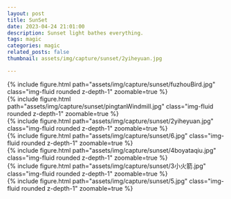 ```yaml
---
layout: post
title: SunSet 
date: 2023-04-24 21:01:00
description: Sunset light bathes everything.
tags: magic
categories: magic
related_posts: false
thumbnail: assets/img/capture/sunset/2yiheyuan.jpg

---
```



<!-- <div class="caption">
    A simple, elegant caption looks good between video rows, after each row, or doesn't have to be there at all.
</div> -->

<!-- It does also support embedding videos from different sources. Here are some examples: -->
<div class="row mt-3">
    <div class="col-sm mt-3 mt-md-0">
        {% include figure.html path="assets/img/capture/sunset/fuzhouBird.jpg" class="img-fluid rounded z-depth-1" zoomable=true %}
    </div>
    <div class="col-sm mt-3 mt-md-0">
        {% include figure.html path="assets/img/capture/sunset/pingtanWindmill.jpg" class="img-fluid rounded z-depth-1" zoomable=true %}
    </div>
</div>
<div class="row mt-3">
    <div class="col-sm mt-3 mt-md-0">
        {% include figure.html path="assets/img/capture/sunset/2yiheyuan.jpg" class="img-fluid rounded z-depth-1" zoomable=true %}
    </div>
</div>
<div class="row mt-3">
    <div class="col-sm mt-3 mt-md-0">
        {% include figure.html path="assets/img/capture/sunset/6.jpg" class="img-fluid rounded z-depth-1" zoomable=true %}
    </div>
    <div class="col-sm mt-3 mt-md-0">
        {% include figure.html path="assets/img/capture/sunset/4boyataqiu.jpg" class="img-fluid rounded z-depth-1" zoomable=true %}
    </div>
    <div class="col-sm mt-3 mt-md-0">
        {% include figure.html path="assets/img/capture/sunset/3小火箭.jpg" class="img-fluid rounded z-depth-1" zoomable=true %}
    </div>
    <div class="col-sm mt-3 mt-md-0">
        {% include figure.html path="assets/img/capture/sunset/5.jpg" class="img-fluid rounded z-depth-1" zoomable=true %}
    </div>
</div>
